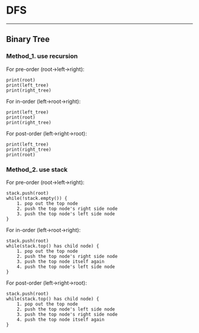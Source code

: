 # DFS
---

## Binary Tree

### Method_1. use recursion

For pre-order (root->left->right):

    print(root)
    print(left_tree)
    print(right_tree)

For in-order (left->root->right):

    print(left_tree)
    print(root)
    print(right_tree)

For post-order (left->right->root):

    print(left_tree)
    print(right_tree)
    print(root)

### Method_2. use stack

For pre-order (root->left->right):

    stack.push(root)
    while(!stack.empty()) {
        1. pop out the top node
        2. push the top node's right side node
        3. push the top node's left side node        
    }

For in-order (left->root->right):

    stack.push(root)
    while(stack.top() has child node) {
        1. pop out the top node
        2. push the top node's right side node
        3. push the top node itself again
        4. push the top node's left side node        
    }

For post-order (left->right->root):

    stack.push(root)
    while(stack.top() has child node) {
        1. pop out the top node
        2. push the top node's left side node        
        3. push the top node's right side node
        4. push the top node itself again
    }